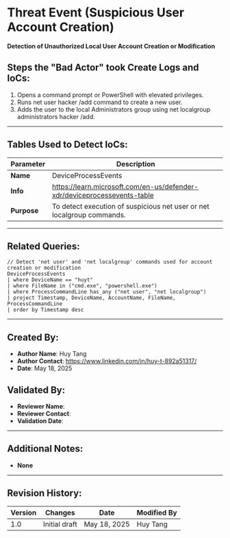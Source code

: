 # Threat Event (Suspicious User Account Creation)
**Detection of Unauthorized Local User Account Creation or Modification**

## Steps the "Bad Actor" took Create Logs and IoCs:
1. Opens a command prompt or PowerShell with elevated privileges.
2. Runs net user hacker /add command to create a new user.
3. Adds the user to the local Administrators group using net localgroup administrators hacker /add.

---

## Tables Used to Detect IoCs:
| **Parameter**       | **Description**                                                              |
|---------------------|------------------------------------------------------------------------------|
| **Name**| DeviceProcessEvents|
| **Info**|	https://learn.microsoft.com/en-us/defender-xdr/deviceprocessevents-table |
| **Purpose**| 	To detect execution of suspicious net user or net localgroup commands. |

---

## Related Queries:
```kql
// Detect 'net user' and 'net localgroup' commands used for account creation or modification
DeviceProcessEvents
| where DeviceName == "huyt"
| where FileName in ("cmd.exe", "powershell.exe")
| where ProcessCommandLine has_any ("net user", "net localgroup")
| project Timestamp, DeviceName, AccountName, FileName, ProcessCommandLine
| order by Timestamp desc
```

---

## Created By:
- **Author Name**: Huy Tang
- **Author Contact**: https://www.linkedin.com/in/huy-t-892a51317/
- **Date**: May 18, 2025

## Validated By:
- **Reviewer Name**: 
- **Reviewer Contact**: 
- **Validation Date**: 

---

## Additional Notes:
- **None**

---

## Revision History:
| **Version** | **Changes**                   | **Date**         | **Modified By**   |
|-------------|-------------------------------|------------------|-------------------|
| 1.0         | Initial draft                  | May 18, 2025  | Huy Tang  
